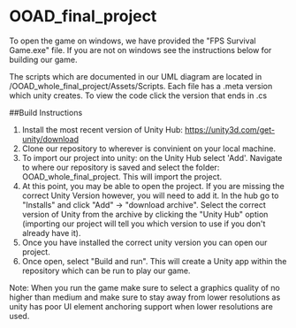 # OOAD_final_project

To open the game on windows, we have provided the "FPS Survival Game.exe" file. If you are not on windows see the instructions below for building our game.

The scripts which are documented in our UML diagram are located in /OOAD_whole_final_project/Assets/Scripts. Each file has a .meta version which unity creates. To view the code click the version that ends in .cs

##Build Instructions

1. Install the most recent version of Unity Hub: https://unity3d.com/get-unity/download
2. Clone our repository to wherever is convinient on your local machine.
3. To import our project into unity: on the Unity Hub select 'Add'. Navigate to where our repository is saved and select the folder: OOAD_whole_final_project. This will import the project.
4. At this point, you may be able to open the project. If you are missing the correct Unity Version however, you will need to add it. In the hub go to "Installs" and click "Add" -> "download archive". Select the correct version of Unity from the archive by clicking the "Unity Hub" option (importing our project will tell you which version to use if you don't already have it).
5. Once you have installed the correct unity version you can open our project.
6. Once open, select "Build and run". This will create a Unity app within the repository which can be run to play our game.

Note: When you run the game make sure to select a graphics quality of no higher than medium and make sure to stay away from lower resolutions as unity has poor UI element anchoring support when lower resolutions are used.

